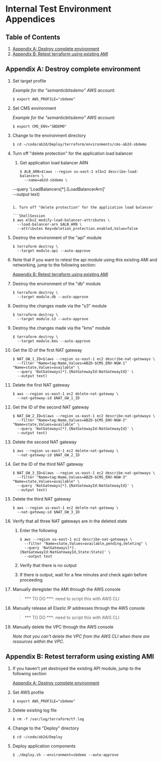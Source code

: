 # Internal Test Environment Appendices

## Table of Contents

1. [Appendix A: Destroy complete environment](#appendix-a-destroy-complete-environment)
1. [Appendix B: Retest terraform using existing AMI](#appendix-b-retest-terraform-using-existing-ami)

## Appendix A: Destroy complete environment

1. Set target profile

   *Example for the "semanticbitsdemo" AWS account:*
   
   ```ShellSession
   $ export AWS_PROFILE="sbdemo"
   ```

1. Set CMS environment

   *Example for the "semanticbitsdemo" AWS account:*
   
   ```ShellSession
   $ export CMS_ENV="SBDEMO"
   ```

1. Change to the environment directory

   ```ShellSession
   $ cd ~/code/ab2d/Deploy/terraform/environments/cms-ab2d-sbdemo
   ```

1. Turn off "delete protection" for the application load balancer

   1. Get application load balancer ARN

      ```ShellSession
      $ ALB_ARN=$(aws --region us-east-1 elbv2 describe-load-balancers \
        --name=ab2d-sbdemo \
	--query 'LoadBalancers[*].[LoadBalancerArn]' \
        --output text)
      ```

   1. Turn off "delete protection" for the application load balancer
      
      ```ShellSession
      $ aws elbv2 modify-load-balancer-attributes \
        --load-balancer-arn $ALB_ARN \
        --attributes Key=deletion_protection.enabled,Value=false
      ```

1. Destroy the environment of the "api" module

   ```ShellSession
   $ terraform destroy \
     --target module.api --auto-approve
   ```

1. Note that if you want to retest the api module using this existing AMI and networking, jump to the following section:

   [Appendix B: Retest terraform using existing AMI](#appendix-aa-retest-terraform-using-existing-ami)

1. Destroy the environment of the "db" module

   ```ShellSession
   $ terraform destroy \
     --target module.db --auto-approve
   ```

1. Destroy the changes made via the "s3" module

   ```ShellSession
   $ terraform destroy \
     --target module.s3 --auto-approve
   ```

1. Destroy the changes made via the "kms" module

   ```ShellSession
   $ terraform destroy \
     --target module.kms --auto-approve
   ```

1. Get the ID of the first NAT gateway

   ```ShellSession
   $ NAT_GW_1_ID=$(aws --region us-east-1 ec2 describe-nat-gateways \
     --filter "Name=tag:Name,Values=AB2D-$CMS_ENV-NGW-1" "Name=state,Values=available" \
     --query 'NatGateways[*].{NatGatewayId:NatGatewayId}' \
     --output text)
   ```

1. Delete the first NAT gateway

   ```ShellSession
   $ aws --region us-east-1 ec2 delete-nat-gateway \
     --nat-gateway-id $NAT_GW_1_ID
   ```

1. Get the ID of the second NAT gateway

   ```ShellSession
   $ NAT_GW_2_ID=$(aws --region us-east-1 ec2 describe-nat-gateways \
     --filter "Name=tag:Name,Values=AB2D-$CMS_ENV-NGW-2" "Name=state,Values=available" \
     --query 'NatGateways[*].{NatGatewayId:NatGatewayId}' \
     --output text)
   ```

1. Delete the second NAT gateway

   ```ShellSession
   $ aws --region us-east-1 ec2 delete-nat-gateway \
     --nat-gateway-id $NAT_GW_2_ID
   ```

1. Get the ID of the third NAT gateway

   ```ShellSession
   $ NAT_GW_3_ID=$(aws --region us-east-1 ec2 describe-nat-gateways \
     --filter "Name=tag:Name,Values=AB2D-$CMS_ENV-NGW-3" "Name=state,Values=available" \
     --query 'NatGateways[*].{NatGatewayId:NatGatewayId}' \
     --output text)
   ```

1. Delete the third NAT gateway

   ```ShellSession
   $ aws --region us-east-1 ec2 delete-nat-gateway \
     --nat-gateway-id $NAT_GW_3_ID
   ```

1. Verify that all three NAT gateways are in the deleted state

   1. Enter the following
   
      ```ShellSession
      $ aws --region us-east-1 ec2 describe-nat-gateways \
        --filter "Name=state,Values=available,pending,deleting" \
        --query 'NatGateways[*].{NatGatewayId:NatGatewayId,State:State}' \
        --output text
      ```

   1. Verify that there is no output

   1. If there is output, wait for a few minutes and check again before proceeding

1. Manually deregister the AMI through the AWS console

   > *** TO DO ***: need to script this with AWS CLI

1. Manually release all Elastic IP addresses through the AWS console

    > *** TO DO ***: need to script this with AWS CLI
   
1. Manually delete the VPC through the AWS console

   *Note that you can't delete the VPC from the AWS CLI when there are resources within the VPC.*

## Appendix B: Retest terraform using existing AMI

1. If you haven't yet destroyed the existing API module, jump to the following section

   [Appendix A: Destroy complete environment](#appendix-a-destroy-complete-environment)
   
1. Set AWS profile

   ```ShellSession
   $ export AWS_PROFILE="sbdemo"
   ```

1. Delete existing log file

   ```ShelSession
   $ rm -f /var/log/terraform/tf.log
   ```

1. Change to the "Deploy" directory

   ```ShellSession
   $ cd ~/code/ab2d/Deploy
   ```

1. Deploy application components

   ```ShellSession
   $ ./deploy.sh --environment=sbdemo --auto-approve
   ```
   